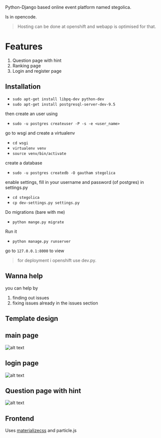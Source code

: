 Python-Django based online event platform named stegolica.

Is in opencode.

> Hosting can be done at openshift and webapp is optimised for that.

# Features

1. Question page with hint
2. Ranking page
3. Login and register page


Installation
----------  

- `sudo apt-get install libpq-dev python-dev`
- `sudo apt-get install postgresql-server-dev-9.5`

then create an user using 

- `sudo -u postgres createuser -P -s -e <user_name>`

go to wsgi and create a virtualenv

- `cd wsgi`
- `virtualenv venv`
- `source venv/bin/activate`

create a database

- `sudo -u postgres createdb -O gautham stegolica`

enable settings, fill in your username and password (of postgres) in settings.py

- `cd stegolica`
- `cp dev-settings.py settings.py`

Do migrations (bare with me)

- `python mange.py migrate`

Run it

- `python manage.py runserver`

go to `127.0.0.1:8000` to view


> for deployment i openshift use dev.py.

Wanna help
---------
you can help by

1. finding out issues
2. fixing issues already in the issues section

Template design
--------------
## main page

![alt text](http://i.imgsafe.org/87195dec93.png)

## login page

![alt text](http://i.imgsafe.org/871922cf5d.png)

## Question page with hint

![alt text](http://i.imgsafe.org/879d151076.png)

Frontend
--------
Uses [materializecss](http://materializecss.com/) and particle.js 


